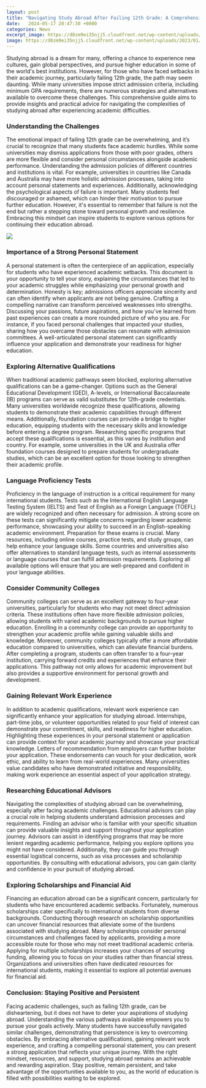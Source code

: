 ```yaml
---
layout: post
title: "Navigating Study Abroad After Failing 12th Grade: A Comprehensive Guide"
date:   2024-05-17 20:47:30 +0000
categories: News
excerpt_image: https://d8zm9ei35njj5.cloudfront.net/wp-content/uploads/2023/01/study-abroad-after-12t.webp
image: https://d8zm9ei35njj5.cloudfront.net/wp-content/uploads/2023/01/study-abroad-after-12t.webp
---
```


Studying abroad is a dream for many, offering a chance to experience new cultures, gain global perspectives, and pursue higher education in some of the world's best institutions. However, for those who have faced setbacks in their academic journey, particularly failing 12th grade, the path may seem daunting. While many universities impose strict admission criteria, including minimum GPA requirements, there are numerous strategies and alternatives available to overcome these challenges. This comprehensive guide aims to provide insights and practical advice for navigating the complexities of studying abroad after experiencing academic difficulties.
### Understanding the Challenges
The emotional impact of failing 12th grade can be overwhelming, and it’s crucial to recognize that many students face academic hurdles. While some universities may dismiss applications from those with poor grades, others are more flexible and consider personal circumstances alongside academic performance. Understanding the admission policies of different countries and institutions is vital. For example, universities in countries like Canada and Australia may have more holistic admission processes, taking into account personal statements and experiences.
Additionally, acknowledging the psychological aspects of failure is important. Many students feel discouraged or ashamed, which can hinder their motivation to pursue further education. However, it's essential to remember that failure is not the end but rather a stepping stone toward personal growth and resilience. Embracing this mindset can inspire students to explore various options for continuing their education abroad.

![](https://d8zm9ei35njj5.cloudfront.net/wp-content/uploads/2023/01/study-abroad-after-12t.webp)
### Importance of a Strong Personal Statement
A personal statement is often the centerpiece of an application, especially for students who have experienced academic setbacks. This document is your opportunity to tell your story, explaining the circumstances that led to your academic struggles while emphasizing your personal growth and determination. Honesty is key; admissions officers appreciate sincerity and can often identify when applicants are not being genuine.
Crafting a compelling narrative can transform perceived weaknesses into strengths. Discussing your passions, future aspirations, and how you've learned from past experiences can create a more rounded picture of who you are. For instance, if you faced personal challenges that impacted your studies, sharing how you overcame those obstacles can resonate with admission committees. A well-articulated personal statement can significantly influence your application and demonstrate your readiness for higher education.
### Exploring Alternative Qualifications
When traditional academic pathways seem blocked, exploring alternative qualifications can be a game-changer. Options such as the General Educational Development (GED), A-levels, or International Baccalaureate (IB) programs can serve as valid substitutes for 12th-grade credentials. Many universities worldwide recognize these qualifications, allowing students to demonstrate their academic capabilities through different means.
Additionally, foundation courses can provide a bridge to higher education, equipping students with the necessary skills and knowledge before entering a degree program. Researching specific programs that accept these qualifications is essential, as this varies by institution and country. For example, some universities in the UK and Australia offer foundation courses designed to prepare students for undergraduate studies, which can be an excellent option for those looking to strengthen their academic profile.
### Language Proficiency Tests
Proficiency in the language of instruction is a critical requirement for many international students. Tests such as the International English Language Testing System (IELTS) and Test of English as a Foreign Language (TOEFL) are widely recognized and often necessary for admission. A strong score on these tests can significantly mitigate concerns regarding lower academic performance, showcasing your ability to succeed in an English-speaking academic environment.
Preparation for these exams is crucial. Many resources, including online courses, practice tests, and study groups, can help enhance your language skills. Some countries and universities also offer alternatives to standard language tests, such as internal assessments or language courses that can fulfill admission requirements. Exploring all available options will ensure that you are well-prepared and confident in your language abilities.
### Consider Community Colleges
Community colleges can serve as an excellent gateway to four-year universities, particularly for students who may not meet direct admission criteria. These institutions often have more flexible admission policies, allowing students with varied academic backgrounds to pursue higher education. Enrolling in a community college can provide an opportunity to strengthen your academic profile while gaining valuable skills and knowledge.
Moreover, community colleges typically offer a more affordable education compared to universities, which can alleviate financial burdens. After completing a program, students can often transfer to a four-year institution, carrying forward credits and experiences that enhance their applications. This pathway not only allows for academic improvement but also provides a supportive environment for personal growth and development.
### Gaining Relevant Work Experience
In addition to academic qualifications, relevant work experience can significantly enhance your application for studying abroad. Internships, part-time jobs, or volunteer opportunities related to your field of interest can demonstrate your commitment, skills, and readiness for higher education. Highlighting these experiences in your personal statement or application can provide context for your academic journey and showcase your practical knowledge.
Letters of recommendation from employers can further bolster your application. These endorsements can vouch for your dedication, work ethic, and ability to learn from real-world experiences. Many universities value candidates who have demonstrated initiative and responsibility, making work experience an essential aspect of your application strategy.
### Researching Educational Advisors
Navigating the complexities of studying abroad can be overwhelming, especially after facing academic challenges. Educational advisors can play a crucial role in helping students understand admission processes and requirements. Finding an advisor who is familiar with your specific situation can provide valuable insights and support throughout your application journey.
Advisors can assist in identifying programs that may be more lenient regarding academic performance, helping you explore options you might not have considered. Additionally, they can guide you through essential logistical concerns, such as visa processes and scholarship opportunities. By consulting with educational advisors, you can gain clarity and confidence in your pursuit of studying abroad.
### Exploring Scholarships and Financial Aid
Financing an education abroad can be a significant concern, particularly for students who have encountered academic setbacks. Fortunately, numerous scholarships cater specifically to international students from diverse backgrounds. Conducting thorough research on scholarship opportunities can uncover financial resources that alleviate some of the burdens associated with studying abroad.
Many scholarships consider personal circumstances and challenges faced by applicants, providing a more accessible route for those who may not meet traditional academic criteria. Applying for multiple scholarships increases your chances of securing funding, allowing you to focus on your studies rather than financial stress. Organizations and universities often have dedicated resources for international students, making it essential to explore all potential avenues for financial aid.
### Conclusion: Staying Positive and Persistent
Facing academic challenges, such as failing 12th grade, can be disheartening, but it does not have to deter your aspirations of studying abroad. Understanding the various pathways available empowers you to pursue your goals actively. Many students have successfully navigated similar challenges, demonstrating that persistence is key to overcoming obstacles.
By embracing alternative qualifications, gaining relevant work experience, and crafting a compelling personal statement, you can present a strong application that reflects your unique journey. With the right mindset, resources, and support, studying abroad remains an achievable and rewarding aspiration. Stay positive, remain persistent, and take advantage of the opportunities available to you, as the world of education is filled with possibilities waiting to be explored.